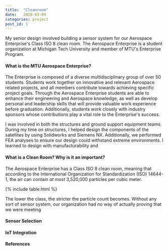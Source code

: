 ```yaml
---
title:  "Cleanroom"
date:   2018-03-09
categories: project
post_id: 1
---
```


My senior design involved building a sensor system for our Aerospace Enterprise's Class ISO 8 clean room. The Aerospace Enterprise is a student organization at Michigan Tech University and member of MTU's Enterprise Program.




#### What is the MTU Aerospace Enterprise?
The Enterprise is composed of a diverse multidisciplinary group of over 50 students. Students work together on innovative and relevant Aerospace related projects, and all members contribute towards achieving specific project goals. Through the Aerospace Enterprise students are able to enhance their engineering and Aerospace knowledge, as well as develop personal and leadership skills that will provide valuable work experience before graduation. Additionally, students work closely with industry sponsors whose contributions play a vital role to the Enterprise's success.

I was involved in both the structures and ground support equipment teams. During my time on structures, I helped design the components of the satellites by using Solidworks and Siemens NX. Additionally, we performed FEA analyses to ensure our design could withstand extreme environments. I learned to design with manufacturability and

#### What is a Clean Room? Why is it an important?
The Aerospace Enterprise has a Class ISO 8 clean room, meaning that according to the International Organization for Standardization (ISO) 14644-1, the air can contain <i>at most</i> 3,520,000 particles per cubic meter.

{% include table.html %}

The lower the class, the stricter the particle count becomes. Without any sort of sensor system, our organization had no way of actually proving that we were meeting  








#### Sensor Selection


#### IoT Integration


#### References
